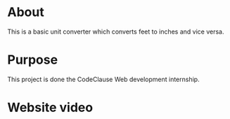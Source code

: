 # About
This is a basic unit converter which converts feet to inches and vice versa.

# Purpose
This project is done the CodeClause Web development internship.

# Website video
